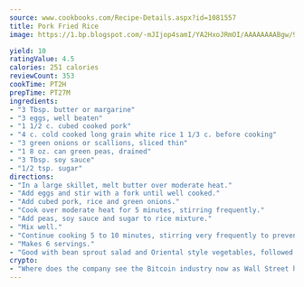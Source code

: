 ```yaml
---
source: www.cookbooks.com/Recipe-Details.aspx?id=1081557
title: Pork Fried Rice
image: https://1.bp.blogspot.com/-mJIjop4samI/YA2HxoJRmOI/AAAAAAAABgw/9Q6cN5purxQQ0M3111-VxRXtHYk4x987wCLcBGAsYHQ/s320/19.png

yield: 10
ratingValue: 4.5
calories: 251 calories
reviewCount: 353
cookTime: PT2H
prepTime: PT27M
ingredients:
- "3 Tbsp. butter or margarine"
- "3 eggs, well beaten"
- "1 1/2 c. cubed cooked pork"
- "4 c. cold cooked long grain white rice 1 1/3 c. before cooking"
- "3 green onions or scallions, sliced thin"
- "1 8 oz. can green peas, drained"
- "3 Tbsp. soy sauce"
- "1/2 tsp. sugar"
directions:
- "In a large skillet, melt butter over moderate heat."
- "Add eggs and stir with a fork until well cooked."
- "Add cubed pork, rice and green onions."
- "Cook over moderate heat for 5 minutes, stirring frequently."
- "Add peas, soy sauce and sugar to rice mixture."
- "Mix well."
- "Continue cooking 5 to 10 minutes, stirring very frequently to prevent sticking until mixture is hot."
- "Makes 6 servings."
- "Good with bean sprout salad and Oriental style vegetables, followed by ice cream."
crypto:
- "Where does the company see the Bitcoin industry now as Wall Street has begun to embrace it and what was the turning point that legitimatized Bitcoin?"
---
```

